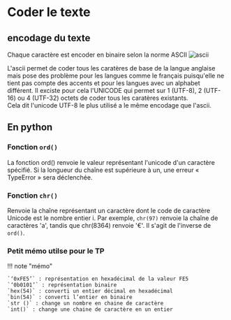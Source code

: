 # Coder le texte
## encodage du texte
Chaque caractère est encoder en binaire selon la norme ASCII
![ascii](https://pixees.fr/informatiquelycee/n_site/img/ASCII.svg)

L'ascii permet de coder tous les caratères de base de la langue anglaise mais pose des problème pour les langues comme le français puisqu'elle ne tient pas compte des accents et pour les langues avec un alphabet différent.
Il exciste pour cela l'UNICODE qui permet sur 1 (UTF-8), 2 (UTF-16) ou 4 (UTF-32) octets de coder tous les caratères existants.  
Cela dit l'unicode UTF-8 le plus utilisé a le même encodage que l'ascii.

## En python

### Fonction `ord()`  

La fonction ord() renvoie le valeur représentant l'unicode d'un caractère spécifié. Si la longueur du chaîne est supérieure à un, une erreur « TypeError » sera déclenchée.

### Fonction `chr()`  
Renvoie la chaîne représentant un caractère dont le code de caractère Unicode est le nombre entier i. Par exemple, `chr(97)` renvoie la chaîne de caractères 'a', tandis que chr(8364) renvoie '€'. Il s'agit de l'inverse de `ord()`.


### Petit mémo utilse pour le TP
!!! note "mémo"
	
	`‘0xFE5’` : représentation en hexadécimal de la valeur FE5  
	`‘0b0101’` : représentation binaire  
	`hex(54)` : converti un entier décimal en hexadécimal  
	`bin(54)` : converti l’entier en binaire  
	`str ()` : change un nombre en chaine de caractère  
	`int()` : change une chaine de caractère en un entier  